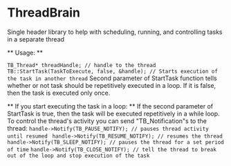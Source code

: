 # ThreadBrain
Single header library to help with scheduling, running, and controlling tasks in a separate thread

** Usage: **

`TB_Thread* threadHandle; // handle to the thread `
`TB::StartTask(TaskToExecute, false, &handle); // Starts execution of the task in another thread`
Second parameter of StartTask function tells whether or not task should be repetitively
executed in a loop. If it is false, then the task is executed only once.

** If you start executing the task in a loop: **
If the second parameter of StartTask is true, then the task will be executed repetitively
in a while loop. To control the thread's activity you can send "TB_Notification"s to the thread:
`handle->Notify(TB_PAUSE_NOTIFY); // pauses thread activity until resumed `
`handle->Notify(TB_RESUME_NOTIFY); // resumes the thread`
`handle->Notify(TB_SLEEP_NOTIFY); // pauses the thread for a set period of time`
`handle->Notify(TB_CLOSE_NOTIFY); // tell the thread to break out of the loop and stop execution of the task`
